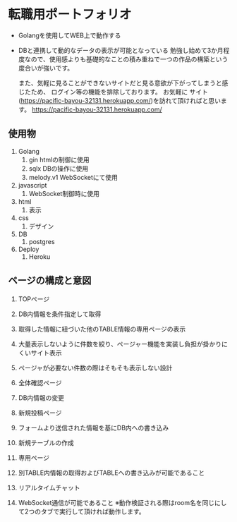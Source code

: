 # 転職用ポートフォリオ
- Golangを使用してWEB上で動作する
- DBと連携して動的なデータの表示が可能となっている
  勉強し始めて3か月程度なので、使用感よりも基礎的なことの積み重ねで一つの作品の構築という度合いが強いです。

  また、気軽に見ることができないサイトだと見る意欲が下がってしまうと感じたため、
  ログイン等の機能を排除しております。
  お気軽に サイト(https://pacific-bayou-32131.herokuapp.com/)を訪れて頂ければと思います。
  https://pacific-bayou-32131.herokuapp.com/

## 使用物
1. Golang
    1. gin       htmlの制御に使用
    1. sqlx      DBの操作に使用
    1. melody.v1 WebSocketにて使用
1. javascript
    1. WebSocket制御時に使用
1. html
    1. 表示
1. css
    1. デザイン
1. DB
    1. postgres
1. Deploy
    1. Heroku

## ページの構成と意図
1. TOPページ
  1. DB内情報を条件指定して取得
  1. 取得した情報に紐づいた他のTABLE情報の専用ページの表示
  1. 大量表示しないように件数を絞り、ページャー機能を実装し負担が掛かりにくいサイト表示
  1. ページャが必要ない件数の際はそもそも表示しない設計

1. 全体確認ページ
  1. DB内情報の変更

1. 新規投稿ページ
  1. フォームより送信された情報を基にDB内への書き込み
  1. 新規テーブルの作成

1. 専用ページ
  1. 別TABLE内情報の取得およびTABLEへの書き込みが可能であること

1. リアルタイムチャット
  1. WebSocket通信が可能であること
  ※動作検証される際はroom名を同じにして2つのタブで実行して頂ければ動作します。
